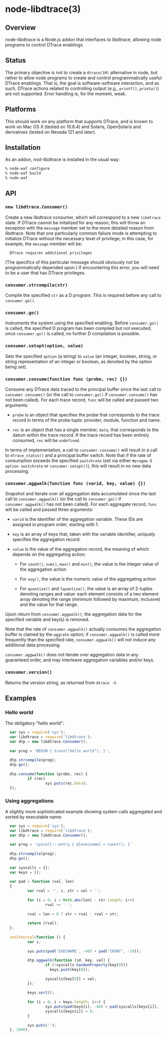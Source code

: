 
# node-libdtrace(3)

## Overview
node-libdtrace is a Node.js addon that interfaces to libdtrace, allowing
node programs to control DTrace enablings.

## Status
The primary objective is not to create a `dtrace(1M)` alternative in node, but
rather to allow node programs to create and control programmatically useful
DTrace enablings.  That is, the goal is software-software interaction, and as
such, DTrace actions related to controlling output (e.g., `printf()`,
`printa()`) are not supported.  Error handling is, for the moment, weak.

## Platforms
This should work on any platform that supports DTrace, and is known to work on
Mac OS X (tested on 10.6.4) and Solaris, OpenSolaris and derivatives (tested on
Nevada 121 and later).

## Installation
As an addon, nod-libdtrace is installed in the usual way:

```bash
% node-waf configure
% node-waf build
% node-waf
```

## API

### `new libdtrace.Consumer()`

Create a new libdtrace consumer, which will correspond to a new `libdtrace`
state.  If DTrace cannot be initalized for any reason, this will throw an
exception with the `message` member set to the more detailed reason from
libdtrace.  Note that one particularly common failure mode is attempting to
initialize DTrace without the necessary level of privilege; in this case, for
example, the `message` member will be:

      DTrace requires additional privileges

(The specifics of this particular message should obviously not be 
programmatically depended upon.)  If encountering this error, you will
need to be a user that has DTrace privileges.

### `consumer.strcompile(str)`

Compile the specified `str` as a D program.  This is required before
any call to `consumer.go()`.

### `consumer.go()`

Instruments the system using the specified enabling.  Before `consumer.go()`
is called, the specified D program has been compiled but not executed; once
`consumer.go()` is called, no further D compilation is possible.

### `consumer.setopt(option, value)`

Sets the specified `option` (a string) to `value` (an integer, boolean,
string, or string representation of an integer or boolean, as denoted by
the option being set).

### `consumer.consume(function func (probe, rec) {})`

Consume any DTrace data traced to the principal buffer since the last call to
`consumer.consume()` (or the call to `consumer.go()` if `consumer.consume()`
has not been called).  For each trace record, `func` will be called and
passed two arguments:

* `probe` is an object that specifies the probe that corresponds to the
   trace record in terms of the probe tuple: provider, module, function
   and name.

* `rec` is an object that has a single member, `data`, that corresponds to
   the datum within the trace record.  If the trace record has been entirely
   consumed, `rec` will be `undefined`.

In terms of implementation, a call to `consumer.consume()` will result in a
call to `dtrace_status()` and a principal buffer switch.  Note that if the
rate of consumption exceeds the specified `switchrate` (set via either
`#pragma D option switchrate` or `consumer.setopt()`), this will result in no
new data processing.

### `consumer.aggwalk(function func (varid, key, value) {})`

Snapshot and iterate over all aggregation data accumulated since the
last call to `consumer.aggwalk()` (or the call to `consumer.go()` if
`consumer.aggwalk()` has not been called).  For each aggregate record,
`func` will be called and passed three arguments:

* `varid` is the identifier of the aggregation variable.  These IDs are
  assigned in program order, starting with 1.

* `key` is an array of keys that, taken with the variable identifier,
  uniquely specifies the aggregation record.

* `value` is the value of the aggregation record, the meaning of which
  depends on the aggregating action:

  * For `count()`, `sum()`, `max()` and `min()`, the value is the
    integer value of the aggregation action

  * For `avg()`, the value is the numeric value of the aggregating action

  * For `quantize()` and `lquantize()`, the value is an array of 2-tuples
    denoting ranges and value:  each element consists of a two element array
    denoting the range (minimum followed by maximum, inclusive) and the
    value for that range.  

Upon return from `consumer.aggwalk()`, the aggregation data for the specified
variable and key(s) is removed.

Note that the rate of `consumer.aggwalk()` actually consumes the aggregation
buffer is clamed by the `aggrate` option; if `consumer.aggwalk()` is called
more frequently than the specified rate, `consumer.aggwalk()` will not
induce any additional data processing.

`consumer.aggwalk()` does not iterate over aggregation data in any guaranteed
order, and may interleave aggregation variables and/or keys.

### `consumer.version()`

Returns the version string, as returned from `dtrace -V`.

## Examples

### Hello world
The obligatory "hello world":

```js
  var sys = require('sys');
  var libdtrace = require('libdtrace');
  var dtp = new libdtrace.Consumer();
    
  var prog = 'BEGIN { trace("hello world"); }';
    
  dtp.strcompile(prog);
  dtp.go();
    
  dtp.consume(function (probe, rec) {
          if (rec)
                  sys.puts(rec.data);
  });
```

### Using aggregations
A slightly more sophisticated example showing system calls aggregated and
sorted by executable name:

```js
  var sys = require('sys');
  var libdtrace = require('libdtrace');
  var dtp = new libdtrace.Consumer();
  
  var prog = 'syscall:::entry { @[execname] = count(); }'
  
  dtp.strcompile(prog);
  dtp.go();
  
  var syscalls = {};
  var keys = [];
  
  var pad = function (val, len)
  {
          var rval = '', i, str = val + '';
  
          for (i = 0; i < Math.abs(len) - str.length; i++)
                  rval += ' ';
  
          rval = len < 0 ? str + rval : rval + str;
  
          return (rval);
  };
  
  setInterval(function () {
          var i;
  
          sys.puts(pad('EXECNAME', -40) + pad('COUNT', -10));
  
          dtp.aggwalk(function (id, key, val) {
                  if (!syscalls.hasOwnProperty(key[0]))
                  	keys.push(key[0]);
  
                  syscalls[key[0]] = val;
          });
  
          keys.sort();
  
          for (i = 0; i < keys.length; i++) {
                  sys.puts(pad(keys[i], -40) + pad(syscalls[keys[i]], -10));
                  syscalls[keys[i]] = 0;
          }
  
          sys.puts('');
  }, 1000);
```

